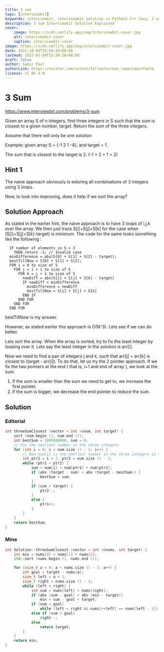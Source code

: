 ```yaml
---
title: 3 sum
tags: [interviewbit]
keywords: interviewbit, interviewbit solution in Python3 C++ Java, 3 sum solution
description: 3 sum Interviewbit Solution Explained
cover:
    image: https://scdn.netlify.app/img/interviewbit-cover.jpg
    alt: interviewbit-cover
    caption: interviewbit-cover
image: https://scdn.netlify.app/img/interviewbit-cover.jpg
date: 2021-10-04T15:58:26+08:00
lastmod: 2022-03-04T15:58:26+08:00
draft: false
author: Samir Paul
authorLink: https://twitter.com/intent/follow?screen_name=SamirPaulb
license: CC BY 4.0
---
```


# 3 Sum

https://www.interviewbit.com/problems/3-sum


Given an array S of n integers, find three integers in S such that the sum is closest to a given number, target. 
Return the sum of the three integers.

Assume that there will only be one solution

Example: 
given array S = {-1 2 1 -4}, 
and target = 1.

The sum that is closest to the target is 2. (-1 + 2 + 1 = 2)

## Hint 1

The naive approach obviously is exloring all combinations of 3 integers using 3 loops.

Now, to look into improving, does it help if we sort the array?

## Solution Approach

As stated in the earlier hint, the naive approach is to have 3 loops of i,j,k over the array. We then just track S[i]+S[j]+S[k] for the case when (S[i]+S[j]+S[k]-target) is minimum. 
The code for the same looks something like the following :

```
  IF number of elements in S < 3
    THEN return -1; // Invalid case
  minDifference = abs(S[0] + S[1] + S[2] - target);
  bestTillNow = S[0] + S[1] + S[2];
  FOR i = 0 to size of S
    FOR j = i + 1 to size of S
      FOR k = j + 1 to size of S
        newDiff = abs(S[i] + S[j] + S[k] - target)
        IF newDiff < minDifference
          minDifference = newDiff
          bestTillNow = S[i] + S[j] + S[k]
        END IF
      END FOR
    END FOR
  END FOR
```
  bestTillNow is my answer. 

However, as stated earlier this approach is O(N^3). Lets see if we can do better.

Lets sort the array. 
When the array is sorted, try to fix the least integer by looping over it. 
Lets say the least integer in the solution is arr[i].

Now we need to find a pair of integers j and k, such that arr[j] + arr[k] is closest to (target - arr[i]). 
To do that, let us try the 2 pointer approach. 
If we fix the two pointers at the end ( that is, i+1 and end of array ), we look at the sum.

1. If the sum is smaller than the sum we need to get to, we increase the first pointer.
2. If the sum is bigger, we decrease the end pointer to reduce the sum.


## Solution

### Editorial

```cpp
int threeSumClosest (vector < int >&num, int target) {
	sort (num.begin (), num.end ());
	int bestSum = 1000000000, sum = 0;
	// Fix the smallest number in the three integers
	for (int i = 0; i < num.size () - 2; i++) {
		// Now num[i] is the smallest number in the three integers in the solution
		int ptr1 = i + 1, ptr2 = num.size () - 1;
		while (ptr1 < ptr2) {
			sum = num[i] + num[ptr1] + num[ptr2];
			if (abs (target - sum) < abs (target - bestSum)) {
				bestSum = sum;
			}
			if (sum > target) {
				ptr2--;
			}
			else {
				ptr1++;
			}
		}
	}
	return bestSum;
}
```
### Mine
```cpp
int Solution::threeSumClosest (vector < int >&nums, int target) {
	int min = nums[0] + nums[1] + nums[2];
	std::sort (nums.begin (), nums.end ());

	for (size_t a = 0; a < nums.size () - 2; a++) {
		int goal = target - nums[a];
		size_t left = a + 1;
		size_t right = nums.size () - 1;
		while (left < right) {
			int sum = nums[left] + nums[right];
			if (abs (sum - goal) < abs (min - target))
				min = sum - goal + target;
			if (sum < goal)
				while (left < right && nums[++left] == nums[left - 1]);
			else if (sum > goal)
				right--;
			else
				return target;
		}
	}
	return min;
}
```